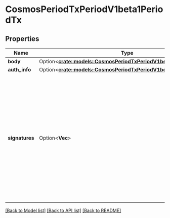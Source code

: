 # CosmosPeriodTxPeriodV1beta1PeriodTx

## Properties

Name | Type | Description | Notes
------------ | ------------- | ------------- | -------------
**body** | Option<[**crate::models::CosmosPeriodTxPeriodV1beta1PeriodTxBody**](cosmos.tx.v1beta1.TxBody.md)> |  | [optional]
**auth_info** | Option<[**crate::models::CosmosPeriodTxPeriodV1beta1PeriodAuthInfo**](cosmos.tx.v1beta1.AuthInfo.md)> |  | [optional]
**signatures** | Option<**Vec<String>**> | signatures is a list of signatures that matches the length and order of AuthInfo's signer_infos to allow connecting signature meta information like public key and signing mode by position. | [optional]

[[Back to Model list]](../README.md#documentation-for-models) [[Back to API list]](../README.md#documentation-for-api-endpoints) [[Back to README]](../README.md)


